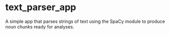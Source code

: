 # text_parser_app
A simple app that parses strings of text using the SpaCy module to produce noun chunks ready for analyses.
